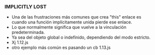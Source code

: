 ### IMPLICITLY LOST
* Una de las frustraciones más comunes que crea "this" enlace es cuando una función implícitamente unida pierde ese enlace.
* Lo que normalmente significa que vuelve a la vinculación predeterminada.
* Ya sea del objeto global o indefinido, dependiendo del modo estricto.
* Xj 1.12.js
* otro ejemplo más común es pasando un cb 1.13.js

